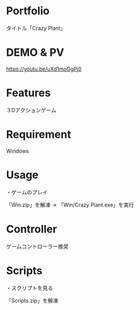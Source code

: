 # Portfolio

タイトル「Crazy Plant」

# DEMO & PV

https://youtu.be/uXd1moGgPj0

# Features

３Dアクションゲーム

# Requirement

Windows

# Usage

・ゲームのプレイ

「Win.zip」を解凍 -> 「Win/Crazy Plant.exe」を実行

# Controller

ゲームコントローラー推奨

# Scripts

・スクリプトを見る

「Scripts.zip」を解凍
